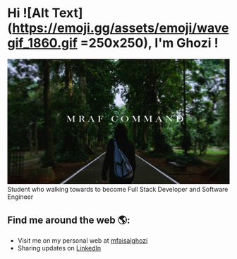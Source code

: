 # Hi ![Alt Text](https://emoji.gg/assets/emoji/wavegif_1860.gif =250x250), I'm Ghozi !

<img src="banner-YT.png">
Student who walking towards to become Full Stack Developer and Software Engineer


## Find me around the web 🌎: 
- Visit me on my personal web at <a href="https://mrafcommand.herokuapp.com/">mfaisalghozi</a>
- Sharing updates on <a href="https://www.linkedin.com/in/faisal-g-a3122b136/">LinkedIn</a>
